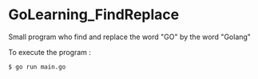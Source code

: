 # GoLearning_FindReplace

Small program who find and replace the word "GO" by the word "Golang"


To execute the program :

```
$ go run main.go
```

